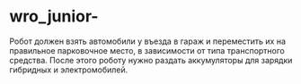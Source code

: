 # wro_junior-
Робот должен взять автомобили у въезда в гараж и переместить их на правильное парковочное место, в зависимости от типа транспортного средства. После этого роботу нужно раздать аккумуляторы для зарядки гибридных и электромобилей.
